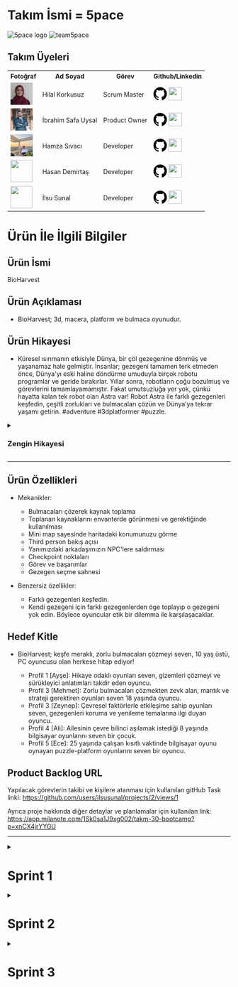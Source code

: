 # **Takım İsmi** = 5pace

![5pace logo](https://github.com/user-attachments/assets/f2cd15e1-e9f6-4761-bd71-9eefe25a7f5a)
![team5pace](https://github.com/user-attachments/assets/48cff510-0d9d-4f5c-a4cf-5165c2429446)



## Takım Üyeleri
<table>
    <tr>
      <th>Fotoğraf</th>
      <th>Ad Soyad</th>
      <th>Görev</th>
      <th>Github/Linkedin</th>
    </tr>
    <tr>
      <td><img src="Foto%C4%9Fraflar/hilal.jpeg" width="50" height="50" /></td>
      <td>Hilal Korkusuz</td>
      <td>Scrum Master</td>
      <td>
        <a href="https://github.com/HilalKorkusuz" target="_blank"><img src="Foto%C4%9Fraflar/github.png" width="30" height="30"/></a>
        <a href="https://www.linkedin.com/in/hilal-korkusuz-404039237//" target="_blank" ><img src="Foto%C4%9Fraflar/linkedin.png" width="30" height="30" /></a>
      </td>
    </tr>
    <tr>
      <td><img src="Foto%C4%9Fraflar/safa.jpg" width="50" height="50" /></td>
      <td>İbrahim Safa Uysal </td>
      <td>Product Owner</td>
      <td>
        <a href="https://github.com/isulduristaken" target="_blank"><img src="Foto%C4%9Fraflar/github.png" width="30" height="30"/></a>
        <a href="https://www.linkedin.com/in/ibrahim-safa-uysal-250139167/" target="_blank"><img src="Foto%C4%9Fraflar/linkedin.png" width="30" height="30" /></a>
      </td>
    </tr>
    <tr>
      <td><img src="Foto%C4%9Fraflar/hamza.jpeg" width="50" height="50" /></td>
      <td>Hamza Sıvacı</td>
      <td>Developer</td>
      <td>
        <a href="https://github.com/hmzsvc" target="_blank"><img src="Foto%C4%9Fraflar/github.png" width="30" height="30"/></a>
        <a href="https://www.linkedin.com/in/hamza-s%C4%B1vac%C4%B1-94a140205/" target="_blank"><img src="Foto%C4%9Fraflar/linkedin.png" width="30" height="30" /></a>
      </td>
    </tr>
    <tr>
      <td><img src="Foto%C4%9Fraflar/hasan.jpeg" width="50" height="50" /></td>
      <td>Hasan Demirtaş</td>
      <td>Developer</td>
      <td>
        <a href="https://github.com/Tamu35" target="_blank"><img src="Foto%C4%9Fraflar/github.png" width="30" height="30"/></a>
        <a href="https://www.linkedin.com/in/hasandemirta%C5%9F/" target="_blank"><img src="Foto%C4%9Fraflar/linkedin.png" width="30" height="30" /></a>
      </td>
    </tr>
    <tr>
      <td><img src="Foto%C4%9Fraflar/ilsu.png" width="50" height="50" /></td>
      <td>İlsu Sunal</td>
      <td>Developer</td>
      <td>
        <a href="https://github.com/ilsusunal" target="_blank"><img src="Foto%C4%9Fraflar/github.png" width="30" height="30"/></a>
        <a href="https://www.linkedin.com/in/ilsu-sunal/" target="_blank"><img src="Foto%C4%9Fraflar/linkedin.png" width="30" height="30" /></a>
      </td>
    </tr>
  </tr>
  </table>

# Ürün İle İlgili Bilgiler

## Ürün İsmi

BioHarvest

## Ürün Açıklaması
- BioHarvest; 3d, macera, platform ve bulmaca oyunudur.

## Ürün Hikayesi
- Küresel ısınmanın etkisiyle Dünya, bir çöl gezegenine dönmüş ve yaşanamaz hale gelmiştir. İnsanlar; gezegeni tamamen terk etmeden önce, Dünya'yı eski haline döndürme umuduyla birçok robotu programlar ve geride bırakırlar. Yıllar sonra, robotların çoğu bozulmuş ve görevlerini tamamlayamamıştır. Fakat umutsuzluğa yer yok, çünkü hayatta kalan tek robot olan Astra var!
Robot Astra ile farklı gezegenleri keşfedin, çeşitli zorlukları ve bulmacaları çözün ve Dünya’ya tekrar yaşamı getirin. #adventure #3dplatformer #puzzle.

<details>
  <summary><h3>Zengin Hikayesi</h3></summary>
    
- Bölüm 1: Yaşamın Kayıp Parçası: Dünya'yı kurtarmak için yola çıkan Astra, gezegenin özünün kayıp olduğunu keşfeder. Bu kayıp özü bulmak için uzayın derinliklerine doğru bir yolculuğa çıkar.
- Bölüm 2: Umut Tohumları: Astra'nın arayışı, Dünya'yı yeniden yeşertebilecek kaynakların bulunmasıyla umut doğurur. Ancak bu uzay yaşam formları, zorlu Dünya şartlarına uyum sağlayabilecek mi?
- Bölüm 3: Geçmişin Gölgesinde: Dış gezegenlerden getirilen kaynaklar sayesinde doğa canlanmaya başlar. Astra'nın aklını kurcalayan bir soru ise cevabını arar: Geçmişte Dünya'da neler yaşandı? Robot, kayıp cevapları bulmak için unutulmuş kalıntıları araştırır.
- Bölüm 4: Yeniden Doğuş: Dünya, yeniden bitki örtüsüyle kaplanır ve canlılarla dolup taşar. Fakat bu yenilenmiş dünyada kimler yaşayacak? Astra, insanları Dünya'ya geri getirmek mi yoksa yıldızlar arasında yeni bir yolculuğa mı çıkmak zorunda kalacak?
- Bölüm 5: Yeni Bir Ufuk: Canlanan Dünya'nın yeni ekosistemini şekillendirmek Astra'nın görevidir. Robotun uzmanlığı ve kararlılığı, Dünya'yı daha parlak bir geleceğe taşıyacaktır.
- Bölüm 6: Bedel Zamanı: Astra, Dünya'daki görevini tamamlasa da diğer gezegenlerden toplanan kaynakların sonuçlarıyla yüzleşmek zorundadır. Kararlarının yarattığı etkileri düzeltmek için harekete geçer.
  </details>
---

## Ürün Özellikleri

- Mekanikler:
  -	Bulmacaları çözerek kaynak toplama
  -	Toplanan kaynaklarını envanterde görünmesi ve gerektiğinde kullanılması
  -	Mini map sayesinde haritadaki konumunuzu görme
  -	Third person bakış açısı
  -	Yanımızdaki arkadaşımızın NPC'lere saldırması
  -	Checkpoint noktaları
  -	Görev ve başarımlar
  -	Gezegen seçme sahnesi
  
- Benzersiz özellikler:
  -	Farklı gezegenleri keşfedin.
  -	Kendi gezegeni için farklı gezegenlerden öge toplayıp o gezegeni yok edin. Böylece oyuncular etik bir dilemma ile karşılaşacaklar.

## Hedef Kitle
- BioHarvest; keşfe meraklı, zorlu bulmacaları çözmeyi seven, 10 yaş üstü, PC oyuncusu olan herkese hitap ediyor!

  - Profil 1 [Ayşe]: Hikaye odaklı oyunları seven, gizemleri çözmeyi ve sürükleyici anlatımları takdir eden oyuncu.
  - Profil 3 [Mehmet]: Zorlu bulmacaları çözmekten zevk alan, mantık ve strateji gerektiren oyunları seven 18 yaşında oyuncu.
  - Profil 3 [Zeynep]: Çevresel faktörlerle etkileşime sahip oyunları seven, gezegenleri koruma ve yenileme temalarına ilgi duyan oyuncu.
  - Profil 4 [Ali]: Ailesinin çevre bilinci aşılamak istediği 8 yaşında bilgisayar oyunlarını seven bir çocuk.
  - Profil 5 [Ece]: 25 yaşında çalışan kısıtlı vaktinde bilgisayar oyunu oynayan puzzle-platform oyunlarını seven bir oyuncu.

## Product Backlog URL

Yapılacak görevlerin takibi ve kişilere atanması için kullanılan gitHub Task linki:
https://github.com/users/ilsusunal/projects/2/views/1

Ayrıca proje hakkında diğer detaylar ve planlamalar için kullanılan link:
https://app.milanote.com/1Sk0sa1J9xg002/takm-30-bootcamp?p=xnCX4jrYYGU

---

<details>
  <summary><h1>Sprint 1</h1></summary>
  
- **Sprint Notları**: İlk sprintte hareket kodlarının minimap ve can sisteminin bitmesi hedeflendi. Fakat yetişmediği için ikinci sprinte aktarıldı.

- **Tamamlanması tahmin edilen puan**: 130

- **Puan tamamlama mantığı**: Toplamda proje boyunca tamamlanması gereken 390 puanlık backlog bulunmaktadır. 390 puan, 3 sprint'e bölündüğünde ilk sprint 130 puanlık görevin bitirilmesine karar verildi. Yapılacak işlere puan atarken aşağıdaki tablo kullanıldı.
![Backlog 1](https://cdn.discordapp.com/attachments/1251258360012210197/1255575155329994762/InitialPointtoHourEstimate.jpg?ex=668a273c&is=6688d5bc&hm=85ec6a103f8e8bcc711d9af870b1a5c444c017506d8cf59479491882d2aad5e7&)

- **Sprint board update**:

![Backlog 2](https://cdn.discordapp.com/attachments/1251258360012210197/1259186646113321083/image.png?ex=668ac472&is=668972f2&hm=0e61ef1e48440c4c4fe2a1f25711f93eea4689a7e8ce598d51593e78d8f33257&)

- **Daily Scrum**: Daily Scrum toplantılarının WhatsApp ve Discord üzerinden yapılmasına karar verildi. Daily Scrum toplantısı görsellerinin bulunduğu drive linki:
[https://drive.google.com/drive/folders/1JRDM9yzrAPuiW-DcI3KsRh6BD5mtchVU](https://drive.google.com/drive/folders/1E6P67_EpZ9Xpe8zy_bnVc-8Yp9io10Rj)

- **Haftalık Toplantıdan Görsel**:
![toplatıss](https://github.com/ilsusunal/U30-BioHarvest-2/assets/78484440/e2d74699-99fc-498d-ad19-55ec856a957a)

- **Ürün Durumu**: Ekran görüntüleri
![1](https://github.com/ilsusunal/ilsusunal/assets/148697098/220082af-7eed-4491-a2ef-8c47c8876832)
![water](https://github.com/ilsusunal/ilsusunal/assets/148697098/6c38aea4-27b8-4ea3-bfb6-a617841b5ed6)
![jungle](https://github.com/ilsusunal/ilsusunal/assets/148697098/d99fd26e-68c5-42a0-9dfc-adb992a197cb)

- **Sprint Review**: Alınan kararlar
  - Haftada iki toplantı yapılmasına karar verildi. Bu toplantılarda herkes ne yaptığını paylaştı ve projenin durumu konuşuldu.
  - 3D, platform, puzle oyunu yapılmasına karar verildi.
  - Proje'de Unity  2022.3.34f1 sürümünde URP olarak oluşturuldu.
  - İlk iki haritanın çevre tasarımı bitirildi.
  - İlk sprintte başlangıç ekranın tasarlanmasına karar verildi. Ve gerçekleştirildi.
Sprint Review katılımcıları: İbrahim Safa Uysal, Hilal Korkusuz, Hamza Sıvacı, Hasan Demirtaş, İlsu Sunal

- **Sprint Retrospective:** Alınan kararlar
  - Karakterin hareket animasyonları ve mekanikleri eklendi. Fakat birkaç sorundan dolayı ikinci sprintte iyileştirilecek.
  - Map üzerindeki platformlara mekanikler eklenmiştir.
  - İlk sprintte hedeflenen 130 puana ulaşıldı.
  - Puanlama sisteminin iyileştirilmesine karar verildi.
  - İkinci sprintte yeni mekaniklere karar verilecek.
Retrospective katılımcıları: İbrahim Safa Uysal, Hilal Korkusuz, Hamza Sıvacı, Hasan Demirtaş, İlsu Sunal
</details>

  <details>
    <summary><h1>Sprint 2</h1></summary>
- **Sprint Notları**: İkinci sprintte ilk sprintten kalan hareket kodları, minimap ve can sistemi tamamlandı.
- **Tamamlanması tahmin edilen puan**: 140
- **Puan tamamlama mantığı**: İkinci sprintin hedefi bir önceki sprintten kalan görevler ve projenin ilerlemesi göz önüne alınarak 140 olarak belirlendi.

- **Sprint board update**:
![sprintplanı](https://github.com/user-attachments/assets/35d19d5a-90f0-440c-8a09-644b9d468000)
![script2](https://github.com/user-attachments/assets/5fd73cff-1f5c-48b3-a14d-8d64387c3ba5)
![2  sprint yapılanlar](https://github.com/user-attachments/assets/a4a9ea07-dd64-4bab-82a5-6e318b8ee1c6)
![sprint2 1](https://github.com/user-attachments/assets/c46d7cdf-c733-4da3-ba3b-6786833ef03d)

- **Daily Scrum**: Daily Scrum görsellerinin bulunduğu drive linki:
https://drive.google.com/drive/folders/1J2e890ZYJwZ2OHwUs01ufihEZPDNK9kT

- **Haftalık Toplantıdan Görsel**:
![haftalık toplantı ](https://github.com/user-attachments/assets/3cdcd470-d921-4749-8119-4f145d61b00c)

- **Ürün Durumu**: Ekran görüntüleri
![npc](https://github.com/user-attachments/assets/25283c21-14ff-4310-8541-1d72265b2cfc)
![WaterPuzzle](https://github.com/user-attachments/assets/0f9b660f-bb7a-44a8-89d1-0495c3562839)
![tutorial](https://github.com/user-attachments/assets/f9ce3b67-c55f-49ff-95ed-f9d7c1102420)
![uı](https://github.com/user-attachments/assets/e628cd4a-b6ab-4d93-8943-e2df6cb6ebdd)

- **Sprint Review**: Alınan kararlar
  - Haftada iki toplantı yapılmaya devam edildi.
  - Jungle haritasının tamamlanması hedefi eksikleri olsa da tamamlandı.
  - UI kısmı ilk map için tamamlandı.
  - Jungle sahnesine collider eklendi.
  - Tutorial sahnesinin çevre tasarımı yapıldı.
Sprint Review katılımcıları: İbrahim Safa Uysal, Hilal Korkusuz, Hamza Sıvacı, Hasan Demirtaş, İlsu Sunal

- **Sprint Retrospective:** Alınan kararlar
  - Karakterin hareket mekanikleri ve kamera açısı hazırlandı. Bir sonraki sprintte her haritaya uygulanarak son kontrollerin sağlanmasına karar verildi.
  - Map üzerindeki puzzle platformuna mekanikler eklendi.
  - Bu sprintte hedeflenen 140 puana ulaşılamadı. Toplam puan 236'ya çıkarıldı.
  - Oyun kaydetme mekaniğine önem verilmesine karar verildi.
Retrospective katılımcıları: İbrahim Safa Uysal, Hilal Korkusuz, Hamza Sıvacı, Hasan Demirtaş, İlsu Sunal
---
</details>

  <details>
    <summary><h1>Sprint 3</h1></summary>
- **Sprint Notları**: Üçüncü ve son sprintte 

- **Tamamlanması tahmin edilen puan**: 120

- **Puan tamamlama mantığı**: Toplamda proje boyunca tamamlanması gereken 390 puanlık backlog bulunmaktadır. 390 puan, 3 sprint'e bölündüğünde ilk sprint 130 puanlık görevin bitirilmesine karar verildi. 

- **Sprint board update**:

![sprint3 1](https://github.com/user-attachments/assets/12d4cd3f-6bbb-4abc-8b35-55bd028b442b)
![sprint3 2](https://github.com/user-attachments/assets/8168e5d3-64dc-44f3-bf37-5a05f73942a9)


- **Daily Scrum**: Daily Scrum toplantılarının WhatsApp ve Discord üzerinden yapılmasına karar verildi. Daily Scrum toplantısı görsellerinin bulunduğu drive linki:
[https://drive.google.com/drive/folders/1JRDM9yzrAPuiW-DcI3KsRh6BD5mtchVU](https://drive.google.com/drive/folders/1E6P67_EpZ9Xpe8zy_bnVc-8Yp9io10Rj)

- **Haftalık Toplantıdan Görsel**:
![team](https://github.com/user-attachments/assets/0fa8a0c4-65e6-4745-bc00-d805feb2a1c7)


- **Ürün Durumu**: Ekran görüntüleri
![1](https://github.com/ilsusunal/ilsusunal/assets/148697098/220082af-7eed-4491-a2ef-8c47c8876832)
![water](https://github.com/ilsusunal/ilsusunal/assets/148697098/6c38aea4-27b8-4ea3-bfb6-a617841b5ed6)
![jungle](https://github.com/ilsusunal/ilsusunal/assets/148697098/d99fd26e-68c5-42a0-9dfc-adb992a197cb)

- **Sprint Review**: Alınan kararlar
  - Haftada iki toplantı yapılmasına karar verildi. Bu toplantılarda herkes ne yaptığını paylaştı ve projenin durumu konuşuldu.
  - 3D, platform, puzle oyunu yapılmasına karar verildi.
  - Proje'de Unity  2022.3.34f1 sürümünde URP olarak oluşturuldu.
  - İlk iki haritanın çevre tasarımı bitirildi.
  - İlk sprintte başlangıç ekranın tasarlanmasına karar verildi. Ve gerçekleştirildi.
Sprint Review katılımcıları: İbrahim Safa Uysal, Hilal Korkusuz, Hamza Sıvacı, Hasan Demirtaş, İlsu Sunal

- **Sprint Retrospective:** Alınan kararlar
  - Karakterin hareket animasyonları ve mekanikleri eklendi. Fakat birkaç sorundan dolayı ikinci sprintte iyileştirilecek.
  - Map üzerindeki platformlara mekanikler eklenmiştir.
  - İlk sprintte hedeflenen 130 puana ulaşıldı.
  - Puanlama sisteminin iyileştirilmesine karar verildi.
  - İkinci sprintte yeni mekaniklere karar verilecek.
Retrospective katılımcıları: İbrahim Safa Uysal, Hilal Korkusuz, Hamza Sıvacı, Hasan Demirtaş, İlsu Sunal
---

